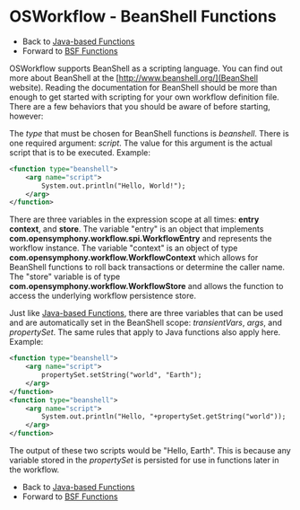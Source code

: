 # OSWorkflow - BeanShell Functions

* Back to [Java-based Functions](java-based_functions.md)</li>
* Forward to [BSF Functions](bsf_functions.md)

OSWorkflow supports BeanShell as a scripting language. You can find out more about BeanShell at the [http://www.beanshell.org/](BeanShell website). Reading the documentation for BeanShell should be more than enough to get started with scripting for your own workflow definition file. There are a few behaviors that you should be aware of before starting, however:

The *type* that must be chosen for BeanShell functions is *beanshell*. There is one required argument: *script*. The value for this argument is the actual script that is to be executed. Example:

```xml
<function type="beanshell">
	<arg name="script">
		System.out.println("Hello, World!");
	</arg>
</function>
```

There are three variables in the expression scope at all times: __entry__ __context__, and __store__. The variable "entry" is an object that implements __com.opensymphony.workflow.spi.WorkflowEntry__ and represents the workflow instance. The variable "context" is an object of type __com.opensymphony.workflow.WorkflowContext__ which allows for BeanShell functions to roll back transactions or determine the caller name. The "store" variable is of type __com.opensymphony.workflow.WorkflowStore__ and allows the function to access the underlying workflow persistence store.

Just like [Java-based Functions](java-based_functions.md), there are three variables that can be used and are automatically set in the BeanShell scope: *transientVars*, *args*, and *propertySet*. The same rules that apply to Java functions also apply here. Example:</p>

```xml
<function type="beanshell">
	<arg name="script">	
		propertySet.setString("world", "Earth");
	</arg>
</function>
<function type="beanshell">
	<arg name="script">	
		System.out.println("Hello, "+propertySet.getString("world"));
	</arg>
</function>
```

The output of these two scripts would be "Hello, Earth". This is because any variable stored in the *propertySet* is persisted for use in functions later in the workflow.

* Back to [Java-based Functions](java-based_functions.md)
* Forward to [BSF Functions](bsf_functions.md)